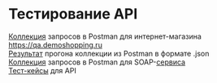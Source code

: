 # Тестирование API   
[Коллекция](https://www.postman.com/flight-pilot-64384252/workspace/my-workspace/collection/36034093-20869674-2657-4d8c-a185-54e1d9d66d9d?action=share&creator=36034093) запросов в Postman для интернет-магазина https://qa.demoshopping.ru   
[Результат](https://github.com/Sarnaul/api/blob/main/DemoShopping.postman_test_run.json) прогона коллекции из Postman в формате .json   
[Коллекция](https://www.postman.com/flight-pilot-64384252/workspace/my-workspace/collection/36034093-026c83da-38f5-4c3e-9c88-4ba6d1e9e045?action=share&creator=36034093) запросов в Postman для SOAP-[сервиса](http://webservices.oorsprong.org/websamples.countryinfo/CountryInfoService.wso?WSDL)   
[Тест-кейсы](https://github.com/Sarnaul/api/blob/main/Test%20Cases%20for%20API.pdf) для API   